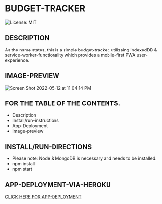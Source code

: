 # BUDGET-TRACKER
![License: MIT](https://img.shields.io/badge/License-MIT-yellow.svg)

## DESCRIPTION
As the name states, this is a simple budget-tracker, utilizaing indexedDB & service-worker-functionality which provides a mobile-first PWA user-experience. 

## IMAGE-PREVIEW
![Screen Shot 2022-05-12 at 11 04 14 PM](https://user-images.githubusercontent.com/94572199/168203208-9d733d60-84ee-44f0-998d-460a3ba56b84.png)

## FOR THE TABLE OF THE CONTENTS.
* Description
* Install/run-instructions
* App-Deployment
* Image-preview

## INSTALL/RUN-DIRECTIONS
* Please note: Node & MongoDB is necessary and needs to be installed.
* npm install
* npm start 

## APP-DEPLOYMENT-VIA-HEROKU
[CLICK HERE FOR APP-DEPLOYMENT](https://stormy-scrubland-05355.herokuapp.com/)

